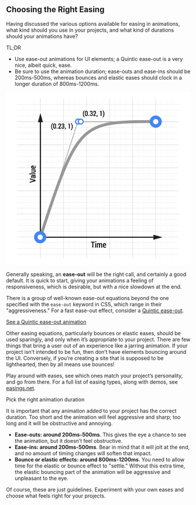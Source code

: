 ## Choosing the Right Easing

Having discussed the various options available for easing in animations, what kind should you use in your projects, and what kind of durations should your animations have?

TL;DR

- Use ease-out animations for UI elements; a Quintic ease-out is a very nice, albeit quick, ease.
- Be sure to use the animation duration; ease-outs and ease-ins should be 200ms-500ms, whereas bounces and elastic eases should clock in a longer duration of 800ms-1200ms.

![A Quintic ease-out animation curve](./imgs/quintic-ease-out-markers.png)

Generally speaking, an **ease-out** will be the right call, and certainly a good default. It is quick to start, giving your animations a feeling of responsiveness, which is desirable, but with a nice slowdown at the end.

There is a group of well-known ease-out equations beyond the one specified with the `ease-out` keyword in CSS, which range in their "aggressiveness." For a fast ease-out effect, consider a [Quintic ease-out](http://easings.net/#easeOutQuint).

[See a Quintic ease-out animation](https://googlesamples.github.io/web-fundamentals/fundamentals/design-and-ux/animations/box-move-quintic-ease-out.html)

Other easing equations, particularly bounces or elastic eases, should be used sparingly, and only when it’s appropriate to your project. There are few things that bring a user out of an experience like a jarring animation. If your project isn’t intended to be fun, then don’t have elements bouncing around the UI. Conversely, if you’re creating a site that is supposed to be lighthearted, then by all means use bounces!

Play around with eases, see which ones match your project’s personality, and go from there. For a full list of easing types, along with demos, see [easings.net](http://easings.net/).

Pick the right animation duration

It is important that any animation added to your project has the correct duration. Too short and the animation will feel aggressive and sharp; too long and it will be obstructive and annoying.

- **Ease-outs: around 200ms-500ms**. This gives the eye a chance to see the animation, but it doesn’t feel obstructive.
- **Ease-ins: around 200ms-500ms**. Bear in mind that it will jolt at the end, and no amount of timing changes will soften that impact.
- **Bounce or elastic effects: around 800ms-1200ms**. You need to allow time for the elastic or bounce effect to "settle." Without this extra time, the elastic bouncing part of the animation will be aggressive and unpleasant to the eye.

Of course, these are just guidelines. Experiment with your own eases and choose what feels right for your projects.